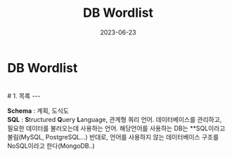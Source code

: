 ﻿---
layout: post
title: DB Wordlist
image: 
date: 2023-06-23
tags: 
categories:
---
# DB Wordlist


<br>
# 1. 목록
---


**Schema** : 계획, 도식도  
**SQL** : **S**tructured **Q**uery **L**anguage, 관계형 쿼리 언어. 데이터베이스를 관리하고, 필요한 데이터를 불러오는데 사용하는 언어. 해당언어를 사용하는 DB는 **SQL이라고 불림(MySQL, PostgreSQL...) 반대로, 언어를 사용하지 않는 데이터베이스 구조를 NoSQL이라고 한다(MongoDB..)
